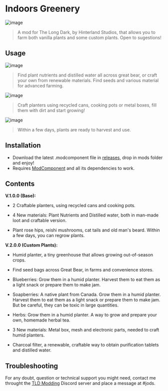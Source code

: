 # Indoors Greenery
![image](https://github.com/Jods-Its/Jods-Indoors-Greenery/blob/main/Images/EiWSGHx.jpg)

 > A mod for The Long Dark, by Hinterland Studios, that allows you to farm both vanilla plants and some custom plants. Open to sugestions!

## Usage
![image](https://github.com/Jods-Its/Jods-Indoors-Greenery/blob/main/Images/screen_b7d9bbc1-7498-41b7-9743-059e2ce41a95_hi.png)

> Find plant nutrients and distilled water all across great bear, or craft your own from renewable materials. Find seeds and various material for advanced farming.

![image](https://github.com/Jods-Its/Jods-Indoors-Greenery/blob/main/Images/20230528094806_1.jpg)

> Craft planters using recycled cans, cooking pots or metal boxes, fill them with dirt and start growing!

![image](https://github.com/Jods-Its/Jods-Indoors-Greenery/blob/main/Images/screen_67d48674-7cd7-4cb0-bc4b-40f3068cc425_hi.png)

> Within a few days, plants are ready to harvest and use.

## Installation
 
 * Download the latest .modcomponent file in [releases](https://github.com/Jods-Its/Jods-Indoors-Greenery/releases), drop in mods folder and enjoy!
 * Requires [ModComponent](https://github.com/dommrogers/ModComponent) and all its dependencies to work.

## Contents

**V.1.0.0 (Base):**

- 2 Craftable planters, using recycled cans and cooking pots.

- 4 New materials: Plant Nutrients and Distilled water, both in man-made loot and craftable version.

- Plant rose hips, reishi mushrooms, cat tails and old man's beard. Within a few days, you can regrow plants.

**V.2.0.0 (Custom Plants):**

- Humid planter, a tiny greenhouse that allows growing out-of-season crops.

- Find seed bags across Great Bear, in farms and convenience stores.

- Blueberries: Grow them in a humid planter. Harvest them to eat them as a light snack or prepare them to make jam.

- Soapberries: A native plant from Canada. Grow them in a humid planter. Harvest them to eat them as a light snack or prepare them to make jam. But be careful, they can be toxic in large quantities.

- Herbs: Grow them in a humid planter. A way to grow and prepare your own, homemade herbal tea.

- 3 New materials: Metal box, mesh and electronic parts, needed to craft humid planters.

- Charcoal filter, a renewable, craftable way to obtain purification tablets and distilled water.

## Troubleshooting

For any doubt, question or technical support you might need, contact me throught the [TLD Modding](https://discord.com/invite/nb2jQez) Discord server and place a message at #jods.




